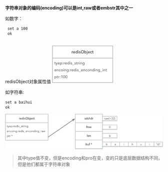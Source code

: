**字符串对象的编码(encoding)可以是int,raw或者embstr其中之一**

如数字：

```
 set a 100 
 ok
 
```

redisObject对象属性值 ![](/assets/redis-对象-int.png)


如字符串:

```
set a baihui 
ok
```
 ![](/assets/redis-对象-raw.png)
 
 
> 其中type值不变，但是encoding和pro在变，变的只是底层数据结构不同，但是他们都属于字符串对象